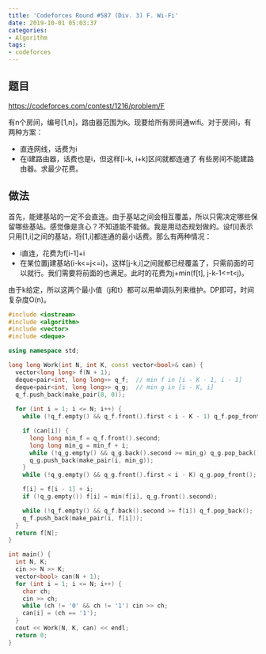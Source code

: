 ```yaml
---
title: 'Codeforces Round #587 (Div. 3) F. Wi-Fi'
date: 2019-10-01 05:03:37
categories:
- Algorithm
tags:
- codeforces
---
```


## 题目

https://codeforces.com/contest/1216/problem/F

有n个房间，编号[1,n]，路由器范围为k。现要给所有房间通wifi。对于房间i，有两种方案：
- 直连网线，话费为i
- 在i建路由器，话费也是i，但这样[i-k, i+k]区间就都连通了
有些房间不能建路由器。求最少花费。

## 做法

首先，能建基站的一定不会直连。由于基站之间会相互覆盖，所以只需决定哪些保留哪些基站。感觉像是贪心？不知道能不能做。我是用动态规划做的。设f[i]表示只用[1,i]之间的基站，将[1,i]都连通的最小话费。那么有两种情况：
- i直连，花费为f[i-1]+i
- 在某位置j建基站(i-k<=j<=i)，这样[j-k,i]之间就都已经覆盖了，只需前面的可以就行。我们需要将前面的也满足。此时的花费为j+min(f[t], j-k-1<=t<j)。

由于k给定，所以这两个最小值（j和t）都可以用单调队列来维护。DP即可，时间复杂度O(n)。

```c++
#include <iostream>
#include <algorithm>
#include <vector>
#include <deque>

using namespace std;

long long Work(int N, int K, const vector<bool>& can) {
  vector<long long> f(N + 1);
  deque<pair<int, long long>> q_f;  // min f in [i - K - 1, i - 1]
  deque<pair<int, long long>> q_g;  // min g in [i - K, i]
  q_f.push_back(make_pair(0, 0));
  
  for (int i = 1; i <= N; i++) {
    while (!q_f.empty() && q_f.front().first < i - K - 1) q_f.pop_front();

    if (can[i]) {
      long long min_f = q_f.front().second;
      long long min_g = min_f + i;
      while (!q_g.empty() && q_g.back().second >= min_g) q_g.pop_back();
      q_g.push_back(make_pair(i, min_g));
    }
    while (!q_g.empty() && q_g.front().first < i - K) q_g.pop_front();

    f[i] = f[i - 1] + i;
    if (!q_g.empty()) f[i] = min(f[i], q_g.front().second);

    while (!q_f.empty() && q_f.back().second >= f[i]) q_f.pop_back();
    q_f.push_back(make_pair(i, f[i]));
  }
  return f[N];
}

int main() {
  int N, K;
  cin >> N >> K;
  vector<bool> can(N + 1);
  for (int i = 1; i <= N; i++) {
    char ch;
    cin >> ch;
    while (ch != '0' && ch != '1') cin >> ch;
    can[i] = (ch == '1');
  }
  cout << Work(N, K, can) << endl;
  return 0;
}
```